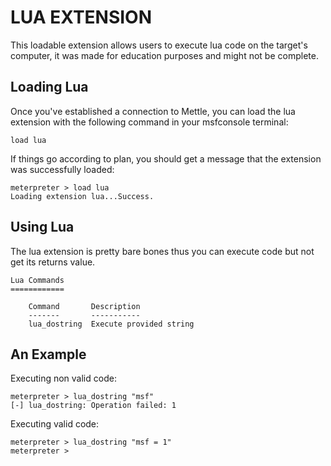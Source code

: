 LUA EXTENSION
=================

This loadable extension allows users to execute lua code on the target's computer, it was made for education purposes and might not be complete.

Loading Lua
-------------------

Once you've established a connection to Mettle, you can load the lua extension with the following command in your msfconsole terminal:

`load lua`

If things go according to plan, you should get a message that the extension was successfully loaded:

```
meterpreter > load lua
Loading extension lua...Success.
```

Using Lua
-----------------

The lua extension is pretty bare bones thus you can execute code but not get its returns value.

```
Lua Commands
============

    Command       Description
    -------       -----------
    lua_dostring  Execute provided string
```

An Example
-----------------

Executing non valid code:
```
meterpreter > lua_dostring "msf"
[-] lua_dostring: Operation failed: 1
```

Executing valid code:
```
meterpreter > lua_dostring "msf = 1"
meterpreter > 
```
